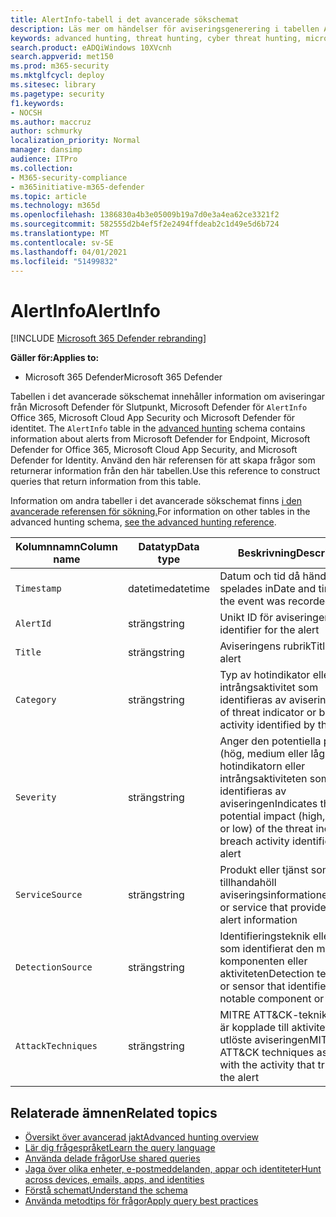 ```yaml
---
title: AlertInfo-tabell i det avancerade sökschemat
description: Läs mer om händelser för aviseringsgenerering i tabellen AlertInfo i det avancerade sökschemat
keywords: advanced hunting, threat hunting, cyber threat hunting, microsoft threat protection, microsoft 365, mtp, m365, search, query, telemetry, schema reference, kusto, table, column, datatyp, description, AlertInfo, alert, severity, category, MITRE, ATT&CK, Microsoft Defender ATP, MDATP, Office 365 ATP, Microsoft Cloud App Security, MCAS och Azure ATP
search.product: eADQiWindows 10XVcnh
search.appverid: met150
ms.prod: m365-security
ms.mktglfcycl: deploy
ms.sitesec: library
ms.pagetype: security
f1.keywords:
- NOCSH
ms.author: maccruz
author: schmurky
localization_priority: Normal
manager: dansimp
audience: ITPro
ms.collection:
- M365-security-compliance
- m365initiative-m365-defender
ms.topic: article
ms.technology: m365d
ms.openlocfilehash: 1386830a4b3e05009b19a7d0e3a4ea62ce3321f2
ms.sourcegitcommit: 582555d2b4ef5f2e2494ffdeab2c1d49e5d6b724
ms.translationtype: MT
ms.contentlocale: sv-SE
ms.lasthandoff: 04/01/2021
ms.locfileid: "51499832"
---
```

# <a name="alertinfo"></a><span data-ttu-id="fbdec-104">AlertInfo</span><span class="sxs-lookup"><span data-stu-id="fbdec-104">AlertInfo</span></span>

[!INCLUDE [Microsoft 365 Defender rebranding](../includes/microsoft-defender.md)]


<span data-ttu-id="fbdec-105">**Gäller för:**</span><span class="sxs-lookup"><span data-stu-id="fbdec-105">**Applies to:**</span></span>
- <span data-ttu-id="fbdec-106">Microsoft 365 Defender</span><span class="sxs-lookup"><span data-stu-id="fbdec-106">Microsoft 365 Defender</span></span>



<span data-ttu-id="fbdec-107">Tabellen i det avancerade sökschemat innehåller information om aviseringar från Microsoft Defender för Slutpunkt, Microsoft Defender för `AlertInfo` Office 365, Microsoft Cloud App Security och Microsoft Defender för identitet. [](advanced-hunting-overview.md)</span><span class="sxs-lookup"><span data-stu-id="fbdec-107">The `AlertInfo` table in the [advanced hunting](advanced-hunting-overview.md) schema contains information about alerts from Microsoft  Defender for Endpoint, Microsoft Defender for Office 365, Microsoft Cloud App Security, and Microsoft Defender for Identity.</span></span> <span data-ttu-id="fbdec-108">Använd den här referensen för att skapa frågor som returnerar information från den här tabellen.</span><span class="sxs-lookup"><span data-stu-id="fbdec-108">Use this reference to construct queries that return information from this table.</span></span>

<span data-ttu-id="fbdec-109">Information om andra tabeller i det avancerade sökschemat finns [i den avancerade referensen för sökning.](advanced-hunting-schema-tables.md)</span><span class="sxs-lookup"><span data-stu-id="fbdec-109">For information on other tables in the advanced hunting schema, [see the advanced hunting reference](advanced-hunting-schema-tables.md).</span></span>

| <span data-ttu-id="fbdec-110">Kolumnnamn</span><span class="sxs-lookup"><span data-stu-id="fbdec-110">Column name</span></span> | <span data-ttu-id="fbdec-111">Datatyp</span><span class="sxs-lookup"><span data-stu-id="fbdec-111">Data type</span></span> | <span data-ttu-id="fbdec-112">Beskrivning</span><span class="sxs-lookup"><span data-stu-id="fbdec-112">Description</span></span> |
|-------------|-----------|-------------|
| `Timestamp` | <span data-ttu-id="fbdec-113">datetime</span><span class="sxs-lookup"><span data-stu-id="fbdec-113">datetime</span></span> | <span data-ttu-id="fbdec-114">Datum och tid då händelsen spelades in</span><span class="sxs-lookup"><span data-stu-id="fbdec-114">Date and time when the event was recorded</span></span> |
| `AlertId` | <span data-ttu-id="fbdec-115">sträng</span><span class="sxs-lookup"><span data-stu-id="fbdec-115">string</span></span> | <span data-ttu-id="fbdec-116">Unikt ID för aviseringen</span><span class="sxs-lookup"><span data-stu-id="fbdec-116">Unique identifier for the alert</span></span> |
| `Title` | <span data-ttu-id="fbdec-117">sträng</span><span class="sxs-lookup"><span data-stu-id="fbdec-117">string</span></span> | <span data-ttu-id="fbdec-118">Aviseringens rubrik</span><span class="sxs-lookup"><span data-stu-id="fbdec-118">Title of the alert</span></span> |
| `Category` | <span data-ttu-id="fbdec-119">sträng</span><span class="sxs-lookup"><span data-stu-id="fbdec-119">string</span></span> | <span data-ttu-id="fbdec-120">Typ av hotindikator eller intrångsaktivitet som identifieras av aviseringen</span><span class="sxs-lookup"><span data-stu-id="fbdec-120">Type of threat indicator or breach activity identified by the alert</span></span> |
| `Severity` | <span data-ttu-id="fbdec-121">sträng</span><span class="sxs-lookup"><span data-stu-id="fbdec-121">string</span></span> | <span data-ttu-id="fbdec-122">Anger den potentiella påverkan (hög, medium eller låg) av hotindikatorn eller intrångsaktiviteten som identifieras av aviseringen</span><span class="sxs-lookup"><span data-stu-id="fbdec-122">Indicates the potential impact (high, medium, or low) of the threat indicator or breach activity identified by the alert</span></span> |
| `ServiceSource` | <span data-ttu-id="fbdec-123">sträng</span><span class="sxs-lookup"><span data-stu-id="fbdec-123">string</span></span> | <span data-ttu-id="fbdec-124">Produkt eller tjänst som tillhandahöll aviseringsinformationen</span><span class="sxs-lookup"><span data-stu-id="fbdec-124">Product or service that provided the alert information</span></span> |
| `DetectionSource` | <span data-ttu-id="fbdec-125">sträng</span><span class="sxs-lookup"><span data-stu-id="fbdec-125">string</span></span> | <span data-ttu-id="fbdec-126">Identifieringsteknik eller sensor som identifierat den märkbara komponenten eller aktiviteten</span><span class="sxs-lookup"><span data-stu-id="fbdec-126">Detection technology or sensor that identified the notable component or activity</span></span> |
| `AttackTechniques` | <span data-ttu-id="fbdec-127">sträng</span><span class="sxs-lookup"><span data-stu-id="fbdec-127">string</span></span> | <span data-ttu-id="fbdec-128">MITRE ATT&CK-tekniker som är kopplade till aktiviteten som utlöste aviseringen</span><span class="sxs-lookup"><span data-stu-id="fbdec-128">MITRE ATT&CK techniques associated with the activity that triggered the alert</span></span> |

## <a name="related-topics"></a><span data-ttu-id="fbdec-129">Relaterade ämnen</span><span class="sxs-lookup"><span data-stu-id="fbdec-129">Related topics</span></span>
- [<span data-ttu-id="fbdec-130">Översikt över avancerad jakt</span><span class="sxs-lookup"><span data-stu-id="fbdec-130">Advanced hunting overview</span></span>](advanced-hunting-overview.md)
- [<span data-ttu-id="fbdec-131">Lär dig frågespråket</span><span class="sxs-lookup"><span data-stu-id="fbdec-131">Learn the query language</span></span>](advanced-hunting-query-language.md)
- [<span data-ttu-id="fbdec-132">Använda delade frågor</span><span class="sxs-lookup"><span data-stu-id="fbdec-132">Use shared queries</span></span>](advanced-hunting-shared-queries.md)
- [<span data-ttu-id="fbdec-133">Jaga över olika enheter, e-postmeddelanden, appar och identiteter</span><span class="sxs-lookup"><span data-stu-id="fbdec-133">Hunt across devices, emails, apps, and identities</span></span>](advanced-hunting-query-emails-devices.md)
- [<span data-ttu-id="fbdec-134">Förstå schemat</span><span class="sxs-lookup"><span data-stu-id="fbdec-134">Understand the schema</span></span>](advanced-hunting-schema-tables.md)
- [<span data-ttu-id="fbdec-135">Använda metodtips för frågor</span><span class="sxs-lookup"><span data-stu-id="fbdec-135">Apply query best practices</span></span>](advanced-hunting-best-practices.md)
